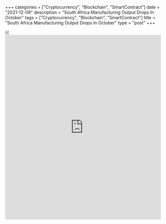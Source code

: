 +++
categories = ["Cryptocurrency", "Blockchain", "SmartContract"]
date = "2021-12-09"
description = "South Africa Manufacturing Output Drops In October"
tags = ["Cryptocurrency", "Blockchain", "SmartContract"]
title = "South Africa Manufacturing Output Drops In October"
type = "post"
+++

{{<iframe id="large-banner" src="https://www.bounty.group/#slide=19.0" width="100%" height="600" scrolling="no" style="border: 0px solid rgb(216, 221, 230); border-radius: 3px;">}}

South Africa's manufacturing output dropped in October, data from
Statistics South Africa showed on Thursday.

Manufacturing output declined 8.9 percent year-on-year in October, after
a 0.7 percent growth in September. Economists had expected a 0.7 percent
rise .

The largest negative contributions came from petroleum, chemical
products, rubber and plastic products, basic iron and steel, non-ferrous
metal products, metal products and machinery, motor vehicles, parts and
accessories and other transport equipment.

On a month-on-month basis, manufacturing output decreased 5.9 percent in
October, after a 3.0 percent rise in the preceding month. Economists had
expected a 0.1 percent fall.

During the three months ended in October, manufacturing output rose 0.9
percent, after a 4.2 percent fall in the preceding period.

For comments and feedback [contact](https://www.playgroundfx.com/contact/): editorial@rtt[news](https://www.letsplayfx.com/blog/forex-news-website/).com

[Economic News][1]

 **What parts of the world are seeing the best (and worst) economic
performances lately? Click[here][2] to check out our [Econ Scorecard][2]
and find out! See up-to-the-moment [ranking](https://www.playgroundfx.com/blog/crypto-exchange-ranking/)s for the best and worst
performers in [GDP][3], [unemployment rate][4], [inflation][5] and much
more.**

   1. www.rtt[news](https://www.letsplayfx.com/blog/forex-news-website/).com/Content/EconomicNews.aspx
   2. www.rtt[news](https://www.letsplayfx.com/blog/forex-news-website/).com/economic-scorecard/world-rank/retail-sales/highest-performance.aspx
   3. www.rtt[news](https://www.letsplayfx.com/blog/forex-news-website/).com/economic-scorecard/world-rank/GDP/highest-performance.aspx
   4. www.rtt[news](https://www.letsplayfx.com/blog/forex-news-website/).com/economic-scorecard/world-rank/unemployment-rate/lowest-performance.aspx
   5. www.rtt[news](https://www.letsplayfx.com/blog/forex-news-website/).com/economic-scorecard/world-rank/CPI/highest-performance.aspx